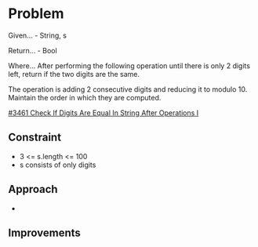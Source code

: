 
# Problem
Given...
    - String, s

Return...
    - Bool

Where...
After performing the following operation until there is only 2 digits left, 
return if the two digits are the same. 

The operation is adding 2 consecutive digits and reducing it to modulo 10. 
Maintain the order in which they are computed.

[\#3461 Check If Digits Are Equal In String After Operations I](https://leetcode.com/problems/check-if-digits-are-equal-in-string-after-operations-i/description/?envType=daily-question&envId=2025-10-23)

## Constraint
- 3 <= s.length <= 100
- s consists of only digits
## Approach
-

## Improvements

